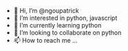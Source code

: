 - 👋 Hi, I’m @ngoupatrick
- 👀 I’m interested in python, javascript
- 🌱 I’m currently learning python
- 💞️ I’m looking to collaborate on python
- 📫 How to reach me ...

<!---
ngoupatrick/ngoupatrick is a ✨ special ✨ repository because its `README.md` (this file) appears on your GitHub profile.
You can click the Preview link to take a look at your changes.
--->
